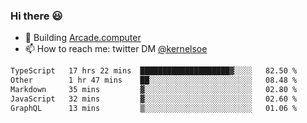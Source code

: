 ### Hi there 😃

- 🔨 Building [Arcade.computer](https://arcade.computer)
- 📫 How to reach me: twitter DM [@kernelsoe](https://twitter.com/kernelsoe)

<!--START_SECTION:waka-->

```txt
TypeScript   17 hrs 22 mins  ████████████████████▓░░░░   82.50 %
Other        1 hr 47 mins    ██░░░░░░░░░░░░░░░░░░░░░░░   08.48 %
Markdown     35 mins         ▓░░░░░░░░░░░░░░░░░░░░░░░░   02.80 %
JavaScript   32 mins         ▓░░░░░░░░░░░░░░░░░░░░░░░░   02.60 %
GraphQL      13 mins         ▒░░░░░░░░░░░░░░░░░░░░░░░░   01.06 %
```

<!--END_SECTION:waka-->
